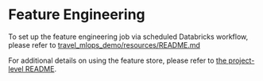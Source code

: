 # Feature Engineering
To set up the feature engineering job via scheduled Databricks workflow, please refer to [travel_mlops_demo/resources/README.md](../resources/README.md)

For additional details on using the feature store, please refer to [the project-level README](../README.md).
